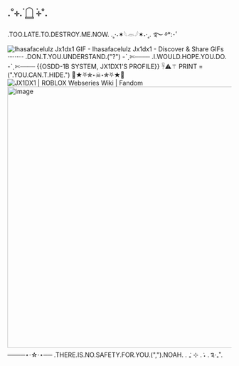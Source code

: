 ## .˚⊹. ࣪𓉸 ࣪⊹˚.
.TOO.LATE.TO.DESTROY.ME.NOW.
.˳·˖✶𓆩𓁺𓆪✶˖·˳.
࿐ ࿔*:･ﾟ
<img src="https://media.tenor.com/wYW5vCxSB44AAAAe/ihasafacelulz-jx1dx1.png" alt="Ihasafacelulz Jx1dx1 GIF - Ihasafacelulz Jx1dx1 - Discover &amp; Share GIFs"/>
·········
.DON.T.YOU.UNDERSTAND.("?")
-ˋˏ✄┈┈┈┈
.I.WOULD.HOPE.YOU.DO.
-ˋˏ✄┈┈┈┈
{{OSDD-1B SYSTEM, JX1DX1'S PROFILE}}
𓋹⚠︎⚚
PRINT = (".YOU.CAN.T.HIDE.") 
🦴★⛧✮⋆☠⋆✮⛧★🦴
<img src="https://static.wikia.nocookie.net/roblox-webseries/images/c/c1/JX1bg_textless.png/revision/latest/scale-to-width-down/985?cb=20250731154837" alt="JX1DX1 | ROBLOX Webseries Wiki | Fandom"/><img width="985" height="587" alt="image" src="https://github.com/user-attachments/assets/14a79bee-c526-4097-bf24-9b1e2e5b50e5" />
────⋆⋅☆⋅⋆──
.THERE.IS.NO.SAFETY.FOR.YOU.(",").NOAH.
. ݁₊ ⊹ . ݁˖ . ݁༉‧₊˚.
